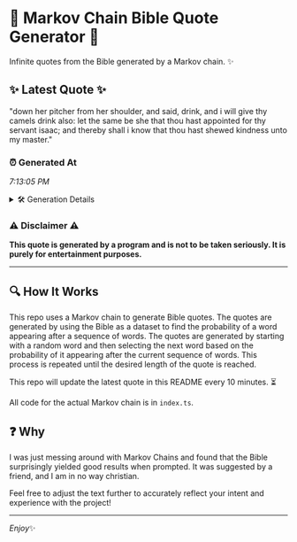 # 📖 Markov Chain Bible Quote Generator 📖

Infinite quotes from the Bible generated by a Markov chain. ✨

## ✨ Latest Quote ✨
"down her pitcher from her shoulder, and said, drink, and i will give thy camels drink also: let the same be she that thou hast appointed for thy servant isaac; and thereby shall i know that thou hast shewed kindness unto my master."

### ⏰ Generated At
*7:13:05 PM*

<details>
    <summary>🛠️ Generation Details</summary>
    <p>
        <strong>🌱 Seed:</strong> down<br>
        <strong>🔄 Iterations:</strong> 42<br>
        <strong>📜 Context History:</strong><br>[ down ]: her<br>[ down, her ]: pitcher<br>[ down, her, pitcher ]: from<br>[ down, her, pitcher, from ]: her<br>[ down, her, pitcher, from, her ]: shoulder,<br>[ down, her, pitcher, from, her, shoulder, ]: and<br>[ her, pitcher, from, her, shoulder,, and ]: said,<br>[ pitcher, from, her, shoulder,, and, said, ]: drink,<br>[ from, her, shoulder,, and, said,, drink, ]: and<br>[ her, shoulder,, and, said,, drink,, and ]: i<br>[ shoulder,, and, said,, drink,, and, i ]: will<br>[ and, said,, drink,, and, i, will ]: give<br>[ said,, drink,, and, i, will, give ]: thy<br>[ drink,, and, i, will, give, thy ]: camels<br>[ and, i, will, give, thy, camels ]: drink<br>[ i, will, give, thy, camels, drink ]: also:<br>[ will, give, thy, camels, drink, also: ]: let<br>[ give, thy, camels, drink, also:, let ]: the<br>[ thy, camels, drink, also:, let, the ]: same<br>[ camels, drink, also:, let, the, same ]: be<br>[ drink, also:, let, the, same, be ]: she<br>[ also:, let, the, same, be, she ]: that<br>[ let, the, same, be, she, that ]: thou<br>[ the, same, be, she, that, thou ]: hast<br>[ same, be, she, that, thou, hast ]: appointed<br>[ be, she, that, thou, hast, appointed ]: for<br>[ she, that, thou, hast, appointed, for ]: thy<br>[ that, thou, hast, appointed, for, thy ]: servant<br>[ thou, hast, appointed, for, thy, servant ]: isaac;<br>[ hast, appointed, for, thy, servant, isaac; ]: and<br>[ appointed, for, thy, servant, isaac;, and ]: thereby<br>[ for, thy, servant, isaac;, and, thereby ]: shall<br>[ thy, servant, isaac;, and, thereby, shall ]: i<br>[ servant, isaac;, and, thereby, shall, i ]: know<br>[ isaac;, and, thereby, shall, i, know ]: that<br>[ and, thereby, shall, i, know, that ]: thou<br>[ thereby, shall, i, know, that, thou ]: hast<br>[ shall, i, know, that, thou, hast ]: shewed<br>[ i, know, that, thou, hast, shewed ]: kindness<br>[ know, that, thou, hast, shewed, kindness ]: unto<br>[ that, thou, hast, shewed, kindness, unto ]: my<br>[ thou, hast, shewed, kindness, unto, my ]: master.<br>
    </p>
</details>

### ⚠️ Disclaimer ⚠️
**This quote is generated by a program and is not to be taken seriously. It is purely for entertainment purposes.**

---

## 🔍 How It Works

This repo uses a Markov chain to generate Bible quotes. The quotes are generated by using the Bible as a dataset to find the probability of a word appearing after a sequence of words. The quotes are generated by starting with a random word and then selecting the next word based on the probability of it appearing after the current sequence of words. This process is repeated until the desired length of the quote is reached.

This repo will update the latest quote in this README every 10 minutes. ⏳

All code for the actual Markov chain is in `index.ts`.

## ❓ Why

I was just messing around with Markov Chains and found that the Bible surprisingly yielded good results when prompted. 
It was suggested by a friend, and I am in no way christian.

Feel free to adjust the text further to accurately reflect your intent and experience with the project!

---

*Enjoy*✨
